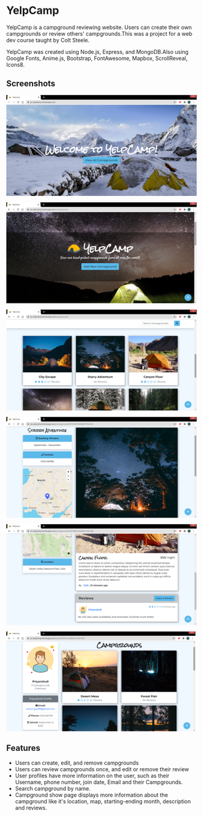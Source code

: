 # YelpCamp

YelpCamp is a campground reviewing website. Users can create their own campgrounds or review others' campgrounds.This was a project for a web dev course taught by Colt Steele.

YelpCamp was created using Node.js, Express, and MongoDB.Also using Google Fonts, Anime.js, Bootstrap, FontAwesome, Mapbox, ScrollReveal, Icons8.

## Screenshots
![Image1](https://github.com/reveurguy/YelpCamp/blob/master/screenshots/Screenshot%20(150).png?raw=true)

![Image2](https://github.com/reveurguy/YelpCamp/blob/master/screenshots/Screenshot%20(144).png?raw=true)

![Image3](https://github.com/reveurguy/YelpCamp/blob/master/screenshots/Screenshot%20(151).png?raw=true)

![Image4](https://github.com/reveurguy/YelpCamp/blob/master/screenshots/Screenshot%20(149).png?raw=true)

![Image5](https://github.com/reveurguy/YelpCamp/blob/master/screenshots/Screenshot%20(147).png?raw=true)

![Image6](https://github.com/reveurguy/YelpCamp/blob/master/screenshots/Screenshot%20(148).png?raw=true)

## Features
* Users can create, edit, and remove campgrounds
* Users can review campgrounds once, and edit or remove their review
* User profiles have more information on the user, such as their Username, phone number, join date, Email and their Campgrounds.
* Search campground by name.
* Campground show page displays more information about the campground like it's location, map, starting-ending month, description and reviews.
